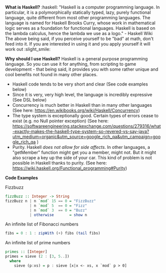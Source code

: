 **What is Haskell?**
:haskell: "Haskell is a computer programming language. In particular, it is a polymorphically statically typed, lazy, purely functional language, quite different from most other programming languages. The language is named for Haskell Brooks Curry, whose work in mathematical logic serves as a foundation for functional languages. Haskell is based on the lambda calculus, hence the lambda we use as a logo."  - Haskell Wiki
The above being said, if you perceive yourself to be "bad" at math, don't feed into it. If you are interested in using it and you apply yourself it will work out :slight_smile: 

**Why should I use Haskell?**
Haskell is a general purpose programming language. So you can use it for anything, from scripting to game development - that being said, it provides you with some rather unique and cool benefits not found in many other places. 

- Haskell code tends to be very short and clear (See code examples below)
- Since it is very, very high level, the language is incredibly expressive (See DSL below)
- Concurrency is much better in Haskell than in many other languages (See here: https://en.wikibooks.org/wiki/Haskell/Concurrency)
- The type system is exceptionally good. Certain types of errors cease to exist (e.g.  no Null pointer exception) (See here: https://softwareengineering.stackexchange.com/questions/279316/what-exactly-makes-the-haskell-type-system-so-revered-vs-say-java?utm_medium=organic&utm_source=google_rich_qa&utm_campaign=google_rich_qa ) 
- Purity. Haskell *does not allow for side affects*. In other languages, a "getMember" function might get you a member, might not. But it might also scrape a key up the side of your car. This kind of problem is not possible in Haskell thanks to purity. (See here: https://wiki.haskell.org/Functional_programming#Purity)

**Code Examples**

Fizzbuzz
```hs
fizzBuzz :: Integer -> String
fizzBuzz n | n `mod` 15 == 0 = "FizzBuzz"
           | n `mod` 5  == 0 = "Fizz"
           | n `mod` 3  == 0 = "Buzz"
           | otherwise       = show n
```

An infinite list of Fibonacci numbers
```hs
fibs = 0 : 1 : zipWith (+) fibs (tail fibs)
```

An infinite list of prime numbers
```hs
primes :: [Integer]
primes = sieve (2 : [3, 5..])
  where
    sieve (p:xs) = p : sieve [x|x <- xs, x `mod` p > 0]
```

